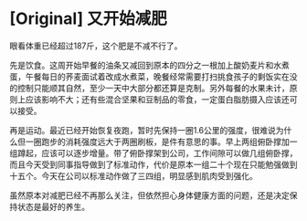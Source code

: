 # [Original] 又开始减肥


眼看体重已经超过187斤，这个肥是不减不行了。

先是饮食。这周开始早餐的油条又减回到原本的四分之一根加上酸奶麦片和水煮蛋，午餐每日的荞麦面试着改成水煮菜，晚餐经常需要打扫挑食孩子的剩饭实在没的控制只能顺其自然，至少一天中大部分都还算是克制。另外每餐的水果未计，原则上应该影响不大；还有些混合坚果和豆制品的零食，一定蛋白脂肪摄入应该还可以接受。

再是运动。最近已经开始恢复夜跑，暂时先保持一圈1.6公里的强度，很难说为什么但一圈跑步的消耗强度远大于两圈刷板，是件有意思的事。早上两组俯卧撑加一组蹲起，应该可以逐步增量。带了俯卧撑架到公司，工作间隙可以做几组俯卧撑，而且今天受到同事指导做到了标准动作，代价是原本一组二十个现在只能勉强做到十五个。今天在公司以标准动作做了三四组，明显感到肌肉受到强化。

虽然原本对减肥已经不再那么关注，但依然担心身体健康方面的问题，还是决定保持状态是最好的养生。
